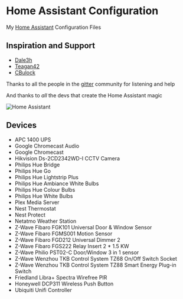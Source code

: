 # Home Assistant Configuration

My [Home Assistant](https://home-assistant.io/) Configuration Files

## Inspiration and Support

- [Dale3h](https://github.com/dale3h/homeassistant-config) 
- [Teagan42](https://github.com/Teagan42/HomeAssistantConfig)
- [CBulock](https://github.com/cbulock/home-assistant-configs)

Thanks to all the people in the [gitter](https://gitter.im/home-assistant/home-assistant) community for listening and help

And thanks to *all* the devs that create the Home Assistant magic

![Home Assistant](https://github.com/Instagraeme/Home-Assistant-Configuration/raw/master/HomeAssistant.gif)

## Devices

- APC 1400 UPS
- Google Chromecast Audio
- Google Chromecast
- Hikvision Ds-2CD2342WD-I CCTV Camera
- Philips Hue Bridge
- Philips Hue Go
- Philips Hue Lightstrip Plus
- Philips Hue Ambiance White Bulbs
- Philips Hue Colour Bulbs
- Philips Hue White Bulbs
- Plex Media Server
- Nest Thermostat
- Nest Protect
- Netatmo Weather Station
- Z-Wave Fibaro FGK101 Universal Door & Window Sensor 
- Z-Wave Fibaro FGMS001 Motion Sensor
- Z-Wave Fibaro FGD212 Universal Dimmer 2
- Z-Wave Fibaro FGS222 Relay Insert 2 * 1.5 KW
- Z-Wave Philio PST02-C Door/Window 3 in 1 sensor
- Z-Wave Wenzhou TKB Control System TZ68 On/Off Switch Socket
- Z-Wave Wenzhou TKB Control System TZ88 Smart Energy Plug-in Switch
- Friedland Libra+ Spectra Wirefree PIR
- Honeywell DCP311 Wireless Push Button
- Ubiquiti Unifi Controller

